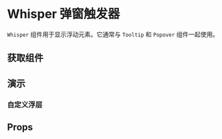 # Whisper 弹窗触发器

`Whisper` 组件用于显示浮动元素。它通常与 `Tooltip` 和 `Popover` 组件一起使用。

## 获取组件

<!--{include:<import-guide>}-->

## 演示

### 自定义浮层

<!--{include:`overlay.md`}-->

## Props

<!--{include:(components/whisper/zh-CN/props.md)}-->
<!--{include:(_common/types/placement-all.md)}-->
